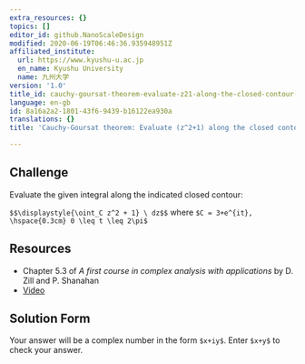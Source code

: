 ```yaml
---
extra_resources: {}
topics: []
editor_id: github.NanoScaleDesign
modified: 2020-06-19T06:46:36.935948951Z
affiliated_institute:
  url: https://www.kyushu-u.ac.jp
  en_name: Kyushu University
  name: 九州大学
version: '1.0'
title_id: cauchy-goursat-theorem-evaluate-z21-along-the-closed-contour-3eit
language: en-gb
id: 8a16a2a2-1801-43f6-9439-b16122ea930a
translations: {}
title: 'Cauchy-Goursat theorem: Evaluate (z^2+1) along the closed contour 3+e^(it)'

---
```


## Challenge
Evaluate the given integral along the indicated closed contour:

`$$\displaystyle{\oint_C z^2 + 1} \ dz$$` where `$C = 3+e^{it}, \hspace{0.3cm} 0 \leq t \leq 2\pi$`

## Resources
- Chapter 5.3 of *A first course in complex analysis with applications* by D. Zill and P. Shanahan
- [Video](https://www.youtube.com/watch?v=VI_K5eNb2YE&list=PLi7yHjesblV0sSfZzWdSUXGO683n_nJdQ&index=24)

## Solution Form
Your answer will be a complex number in the form `$x+iy$`.
Enter `$x+y$` to check your answer.